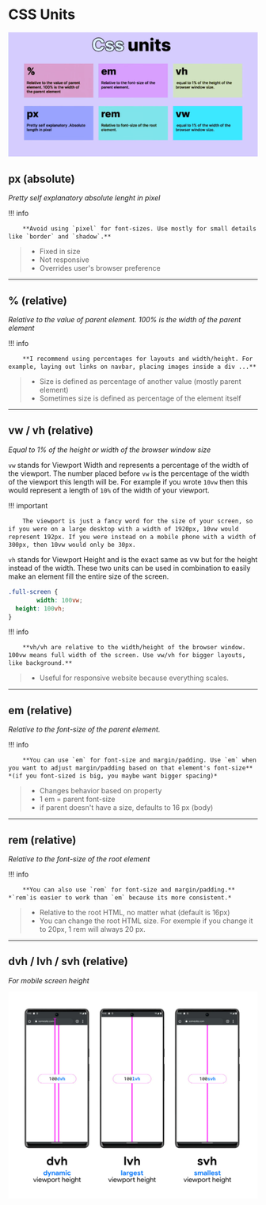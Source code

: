 # CSS Units

![px](./img/css-unit-1.png)

## px (absolute)

*Pretty self explanatory absolute lenght in pixel*

!!! info

        **Avoid using `pixel` for font-sizes. Use mostly for small details like `border` and `shadow`.**

> - Fixed in size
> - Not responsive
> - Overrides user's browser preference

---

## % (relative)

*Relative to the value of parent element. 100% is the width of the parent element*

!!! info

        **I recommend using percentages for layouts and width/height. For example, laying out links on navbar, placing images inside a div ...**

> - Size is defined as percentage of another value (mostly parent element)
> - Sometimes size is defined as percentage of the element itself

---

## vw / vh (relative)

*Equal to 1% of the height or width of the browser window size*

`vw` stands for Viewport Width and represents a percentage of the width of the viewport. The number placed before `vw` is the percentage of the width of the viewport this length will be. For example if you wrote `10vw` then this would represent a length of `10%` of the width of your viewport.

!!! important

        The viewport is just a fancy word for the size of your screen, so if you were on a large desktop with a width of 1920px, 10vw would represent 192px. If you were instead on a mobile phone with a width of 300px, then 10vw would only be 30px.

`vh` stands for Viewport Height and is the exact same as vw but for the height instead of the width. These two units can be used in combination to easily make an element fill the entire size of the screen.

```css
.full-screen {
        width: 100vw;
  height: 100vh;
}
```

!!! info

        **vh/vh are relative to the width/height of the browser window. 100vw means full width of the screen. Use vw/vh for bigger layouts, like background.**

> - Useful for responsive website because everything scales.

---

## em (relative)

*Relative to the font-size of the parent element.*

!!! info

        **You can use `em` for font-size and margin/padding. Use `em` when you want to adjust margin/padding based on that element's font-size** *(if you font-sized is big, you maybe want bigger spacing)*

> - Changes behavior based on property
> - 1 em = parent font-size
> - if parent doesn't have a size, defaults to 16 px (body)

---

## rem (relative)

*Relative to the font-size of the root element*

!!! info

        **You can also use `rem` for font-size and margin/padding.** *`rem`is easier to work than `em` because its more consistent.*

> - Relative to the root HTML, no matter what (default is 16px)
> - You can change the root HTML size. For exemple if you change it to 20px,
> 1 rem will always 20 px.

---

## dvh / lvh / svh (relative)

*For mobile screen height*

![px](./img/mobile.jpg)
